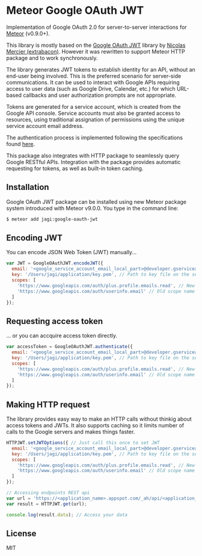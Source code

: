 # Meteor Google OAuth JWT

Implementation of Google OAuth 2.0 for server-to-server interactions for [Meteor](https://meteor.com) (v0.9.0+).

This library is mostly based on the [Google OAuth JWT](https://github.com/extrabacon/google-oauth-jwt) library by [Nicolas Mercier (extrabacon)](https://github.com/extrabacon). However it was rewritten to support Meteor HTTP package and to work synchronously.

The library generates JWT tokens to establish identity for an API, without an end-user being involved. This is the preferred scenario for server-side communications. It can be used to interact with Google APIs requiring access to user data (such as Google Drive, Calendar, etc.) for which URL-based callbacks and user authorization prompts are not appropriate.

Tokens are generated for a service account, which is created from the Google API console. Service accounts must also be granted access to resources, using traditional assignation of permissions using the unique service account email address.

The authentication process is implemented following the specifications found [here](https://developers.google.com/accounts/docs/OAuth2ServiceAccount).

This package also integrates with HTTP package to seamlessly query Google RESTful APIs. Integration with the package provides automatic requesting for tokens, as well as built-in token caching.

## Installation

Google OAuth JWT package can be installed using new Meteor package system introduced with Meteor v9.0.0. You type in the command line:

```sh
$ meteor add jagi:google-oauth-jwt
```

## Encoding JWT

You can encode JSON Web Token (JWT) manually...

```js
var JWT = GoogleOAuthJWT.encodeJWT({
  email: '<google_service_account_email_local_part>@developer.gserviceaccount.com',
  key: '/Users/jagi/application/key.pem', // Path to key file on the server
  scopes: [
    'https://www.googleapis.com/auth/plus.profile.emails.read', // New scope name
    'https://www.googleapis.com/auth/userinfo.email' // Old scope name
  ]
});
```

## Requesting access token

... or you can accquire access token directly.

```js
var accessToken = GoogleOAuthJWT.authenticate({
  email: '<google_service_account_email_local_part>@developer.gserviceaccount.com',
  key: '/Users/jagi/application/key.pem', // Path to key file on the server
  scopes: [
    'https://www.googleapis.com/auth/plus.profile.emails.read', // New scope name
    'https://www.googleapis.com/auth/userinfo.email' // Old scope name
  ]
});
```

## Making HTTP request

The library provides easy way to make an HTTP calls without thinkig about access tokens and JWTs. It also supports caching so it limits number of calls to the Google servers and makes things faster.

```js
HTTPJWT.setJWTOptions({ // Just call this once to set JWT
  email: '<google_service_account_email_local_part>@developer.gserviceaccount.com',
  key: '/Users/jagi/application/key.pem', // Path to key file on the server
  scopes: [
    'https://www.googleapis.com/auth/plus.profile.emails.read', // New scope name
    'https://www.googleapis.com/auth/userinfo.email' // Old scope name
  ]
});

// Accessing endpoints REST api
var url = 'https://<application_name>.appspot.com/_ah/api/<application_name>/<version>/<rest_api>';
var result = HTTPJWT.get(url);

console.log(result.data); // Access your data
```

## License

MIT
